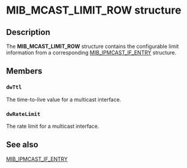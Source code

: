 # MIB_MCAST_LIMIT_ROW structure

## Description

The **MIB_MCAST_LIMIT_ROW** structure contains the configurable limit information from a corresponding [MIB_IPMCAST_IF_ENTRY](https://learn.microsoft.com/windows/desktop/api/ipmib/ns-ipmib-mib_ipmcast_if_entry) structure.

## Members

### `dwTtl`

The time-to-live value for a multicast interface.

### `dwRateLimit`

The rate limit for a multicast interface.

## See also

[MIB_IPMCAST_IF_ENTRY](https://learn.microsoft.com/windows/desktop/api/ipmib/ns-ipmib-mib_ipmcast_if_entry)